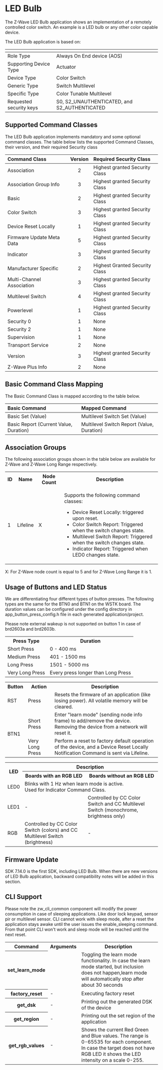 # LED Bulb

The Z-Wave LED Bulb application shows an implementation of a remotely controlled color 
switch. An example is a LED bulb or any other color capable device.

The LED Bulb application is based on:

| <!-- -->                | <!-- -->                                     |
| ----------------------- | -------------------------------------------- |
| Role Type               | Always On End device (AOS)                   |
| Supporting  Device Type | Actuator                                     |
| Device Type             | Color Switch                                 |
| Generic Type            | Switch Multilevel                            |
| Specific Type           | Color Tunable Multilevel                     |
| Requested security keys | S0, S2_UNAUTHENTICATED, and S2_AUTHENTICATED |

## Supported Command Classes

The LED Bulb application implements mandatory and some optional command classes. The table below 
lists the supported Command Classes, their version, and their required Security class

| Command Class             | Version | Required Security Class        |
| :------------------------ | :-----: | :----------------------------- |
| Association               |    2    | Highest granted Security Class |
| Association Group Info    |    3    | Highest granted Security Class |
| Basic                     |    2    | Highest granted Security Class |
| Color Switch              |    3    | Highest granted Security Class |
| Device Reset Locally      |    1    | Highest granted Security Class |
| Firmware Update Meta Data |    5    | Highest granted Security Class |
| Indicator                 |    3    | Highest granted Security Class |
| Manufacturer Specific     |    2    | Highest Granted Security Class |
| Multi-Channel Association |    3    | Highest granted Security Class |
| Multilevel Switch         |    4    | Highest granted Security Class |
| Powerlevel                |    1    | Highest granted Security Class |
| Security 0                |    1    | None                           |
| Security 2                |    1    | None                           |
| Supervision               |    1    | None                           |
| Transport Service         |    2    | None                           |
| Version                   |    3    | Highest granted Security Class |
| Z-Wave Plus Info          |    2    | None                           |


## Basic Command Class Mapping

The Basic Command Class is mapped according to the table below.

| Basic Command                          | Mapped Command                             |
| :------------------------------------- | :----------------------------------------- |
| Basic Set (Value)                      | Multilevel Switch Set (Value)              |
| Basic Report (Current Value, Duration) | Multilevel Switch Report (Value, Duration) |

## Association Groups

The following association groups shown in the table below are available for Z-Wave and Z-Wave Long 
Range respectively.

<table>
<tr>
    <th>ID</th>
    <th>Name</th>
    <th>Node Count</th>
    <th>Description</th>
</tr><tr>
    <td>1</td>
    <td>Lifeline</td>
    <td>X</td>
    <td>
        <p>Supports the following command classes:</p>
        <ul>
            <li>Device Reset Locally: triggered upon reset.</li>
            <li>Color Switch Report: Triggered when the switch changes state.</li>
            <li>Multilevel Switch Report: Triggered when the switch changes state.</li>
            <li>Indicator Report: Triggered when LED0 changes state.</li>
        </ul>
    </td>
</tr>
</table>

X: For Z-Wave node count is equal to 5 and for Z-Wave Long Range it is 1.

## Usage of Buttons and LED Status

We are differentiating four different types of button presses. The following types are the same for the BTN0 and BTN1 on the WSTK board. The duration values can be configured under the config directory in app_button_press_config.h file in each generated application/project.

Please note external wakeup is not supported on button 1 in case of brd2603a and brd2603b.

<table>
<tr>
    <th>Press Type</th>
    <th>Duration</th>
</tr><tr>
    <td>Short Press</td>
    <td>0 - 400 ms</td>
</tr><tr>
    <td>Medium Press</td>
    <td>401 - 1500 ms</td>
</tr><tr>
    <td>Long Press</td>
    <td>1501 - 5000 ms</td>
</tr><tr>
    <td>Very Long Press</td>
    <td>Every press longer than Long Press</td>
</tr>
</table>


<table>
<tr>
    <th>Button</th>
    <th>Action</th>
    <th>Description</th>
</tr><tr>
    <td>RST</td>
    <td>Press</td>
    <td>Resets the firmware of an application (like losing power). All volatile memory will be cleared.</td>
</tr><tr>
    <td rowspan="2">BTN1</td>
    <td>Short Press</td>
    <td>Enter "learn mode" (sending node info frame) to add/remove the device.<br>
    Removing the device from a network will reset it.
    </td>
</tr><tr>
    <td>Very Long Press</td>
    <td>Perform a reset to factory default operation of the device, and a Device Reset Locally Notification Command is sent via Lifeline.
    </td>
</tr>
</table>


<table>
<tr>
    <th rowspan="2">LED</th>
    <th colspan="2">Description</th>
</tr><tr>
    <th>Boards with an RGB LED</th>
    <th>Boards without an RGB LED</th>
</tr><tr>
    <td>LED0</td>
    <td colspan="2">
        Blinks with 1 Hz when learn mode is active.<br>
        Used for Indicator Command Class.
    </td>
</tr><tr>
    <td>LED1</td>
    <td>-</td>
    <td>
        Controlled by CC Color Switch and CC Multilevel Switch
        (monochrome, brightness only)
    </td>
</tr><tr>
    <td>RGB</td>
    <td>Controlled by CC Color Switch (colors) and CC Multilevel Switch (brightness)</td>
    <td>-</td>
</tr>
</table>

## Firmware Update

SDK 7.14.0 is the first SDK, including LED Bulb. When there are new versions of LED Bulb application, backward compatibility notes will be added in this section.

## CLI Support
Please note the zw_cli_common component will modify the power consumption in case of sleeping applications. Like door lock keypad, sensor pir or multilevel sensor. CLI cannot work with sleep mode, after a reset the application stays awake until the user issues the enable_sleeping command. From that point CLI won't work  and sleep mode will be reached until the next reset.


<table>
<tr>
    <th>Command</th>
    <th>Arguments</th>
    <th>Description</th>
</tr>
<tr>
    <th>set_learn_mode</th>
    <td></td>
    <td>Toggling the learn mode functionality. In case the learn mode started, but inclusion does not happen,learn mode will automatically stop after about 30 seconds</td>
</tr>
<tr>
    <th>factory_reset</th>
    <td>-</td>
    <td>Executing factory reset</td>
</tr>
<tr>
    <th>get_dsk</th>
    <td>-</td>
    <td>Printing out the generated DSK of the device</td>
</tr>
<tr>
    <th>get_region</th>
    <td>-</td>
    <td>Printing out the set region of the application</td>
</tr>
<tr>
    <th>get_rgb_values</th>
    <td>-</td>
    <td>Shows the current Red Green and Blue values. The range is 0-65535 for each component. In case the target does not have RGB LED it shows the LED intensity on a scale 0-255.</td>
</tr>
</table>
